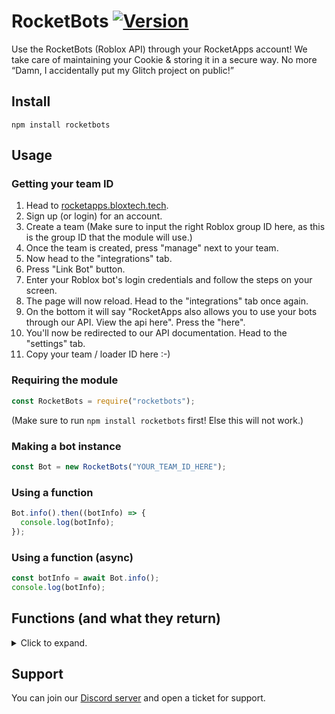 # RocketBots [![Version](https://img.shields.io/badge/version-1.0.5-brightgreen)](https://rocketapps.bloxtech.tech)

Use the RocketBots (Roblox API) through your RocketApps account! We take care of maintaining your Cookie & storing it in a secure way. No more “Damn, I accidentally put my Glitch project on public!”

## Install

`npm install rocketbots`

## Usage

### Getting your team ID

1. Head to [rocketapps.bloxtech.tech](https://rocketapps.bloxtech.tech).
2. Sign up (or login) for an account.
3. Create a team (Make sure to input the right Roblox group ID here, as this is the group ID that the module will use.)
4. Once the team is created, press "manage" next to your team.
5. Now head to the "integrations" tab.
6. Press "Link Bot" button.
7. Enter your Roblox bot's login credentials and follow the steps on your screen.
8. The page will now reload. Head to the "integrations" tab once again.
9. On the bottom it will say "RocketApps also allows you to use your bots through our API. View the api here". Press the "here".
10. You'll now be redirected to our API documentation. Head to the "settings" tab.
11. Copy your team / loader ID here :-)

### Requiring the module

```js
const RocketBots = require("rocketbots");
```

(Make sure to run `npm install rocketbots` first! Else this will not work.)

### Making a bot instance

```js
const Bot = new RocketBots("YOUR_TEAM_ID_HERE");
```

### Using a function

```js
Bot.info().then((botInfo) => {
  console.log(botInfo);
});
```

### Using a function (async)

```js
const botInfo = await Bot.info();
console.log(botInfo);
```

## Functions (and what they return)

<details>
  <summary>Click to expand.</summary>
  
  ### .info()
  ```js
  {
    id: '12345', // Bot Roblox id
    name: 'roblox', // Bot Roblox username
    created: '2021-03-01T21:51:27.097Z'
  }
  ```

### .getIdFromUsername(username)

```js
{
    success: true,
    response: 12345
}
```

### .getJoinRequests()

```js
[
  {
    requester: {
      userId: 1234,
      username: "roblox",
      displayName: "roblox",
    },
    created: "2021-03-03T17:45:02.75Z",
  },
];
```

### .approveJoinRequest(userId)

```js
{
    success: true,
    response: "Successfully accepted users join request."
}
```

### .declineJoinRequest(userId)

```js
{
    success: true,
    response: "Successfully declined user from join requests."
}
```

### .shout(message)

```js
{
    success: true,
    response: "Successfully shouted to group."
}
```

### .messageUser(userId,subject,message)

```js
{
    success: true,
    response: "Successfully sent message to user."
}
```

### .messageUser(userId,subject,message)

```js
{
    success: true,
    response: "Successfully sent message to user."
}
```

### .rankInGroup(userId,rankId)

```js
{
    success: true,
    response: "Successfully ranked user in group."
}
```

### .exile(userId)

```js
{
    success: true,
    response: "Successfully exiled user from group."
}
```

</details>

## Support

You can join our [Discord server](https://discord.gg/6ybaSHpFP3) and open a ticket for support.
